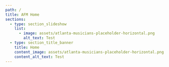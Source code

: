 ```yaml
---
path: /
title: AFM Home
sections:
  - type: section_slideshow
    list:
      - image: assets/atlanta-musicians-placeholder-horizontal.png
        alt_text: Test
  - type: section_title_banner
    title: Home
    content_image: assets/atlanta-musicians-placeholder-horizontal.png
    content_alt_text: Test
---
```

